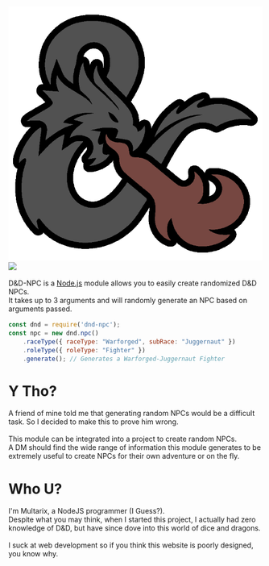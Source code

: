 <title>Welcome</title>
<link rel="stylesheet" type="text/css" href="style.css">
<link rel="stylesheet" type="text/css" href="home.css">
<script>const page = "home"</script>

<img src="dndlogo.png" alt="D&D Logo" class="center">
<a href="https://nodei.co/npm/dnd-npc/"><img class ="center" src="https://nodei.co/npm/dnd-npc.png?compact=true"></a>
<p class="centered">D&D-NPC is a <a href="https://nodejs.org">Node.js</a> module allows you to easily create randomized D&D NPCs.<br>
It takes up to 3 arguments and will randomly generate an NPC based on arguments passed.</p>

```js
const dnd = require('dnd-npc');
const npc = new dnd.npc()
	.raceType({ raceType: "Warforged", subRace: "Juggernaut" })
	.roleType({ roleType: "Fighter" })
	.generate(); // Generates a Warforged-Juggernaut Fighter
```

<div class="row">
	<div class="columnLeft">
		<h1 class="centered"><b>Y Tho?</b></h1>
		<p>A friend of mine told me that generating random NPCs would be a difficult task.
		So I decided to make this to prove him wrong.<br>
		<br>
		This module can be integrated into a project to create random NPCs.<br>
		A DM should find the wide range of information this module generates to be extremely useful to create NPCs for their own adventure or on the fly.</p>
	</div>
	<div class="columnMid"></div>
	<div class="columnRight">
		<h1 class="centered"><b>Who U?</b></h1>
		<p>I'm Multarix, a NodeJS programmer (I Guess?).<br>
		Despite what you may think, when I started this project,
		I actually had zero knowledge of D&D, but have since dove
		into this world of dice and dragons.<br>
		<br>
		I suck at web development so if you think this website is poorly designed, you know why.</p>
	</div>
</div>
